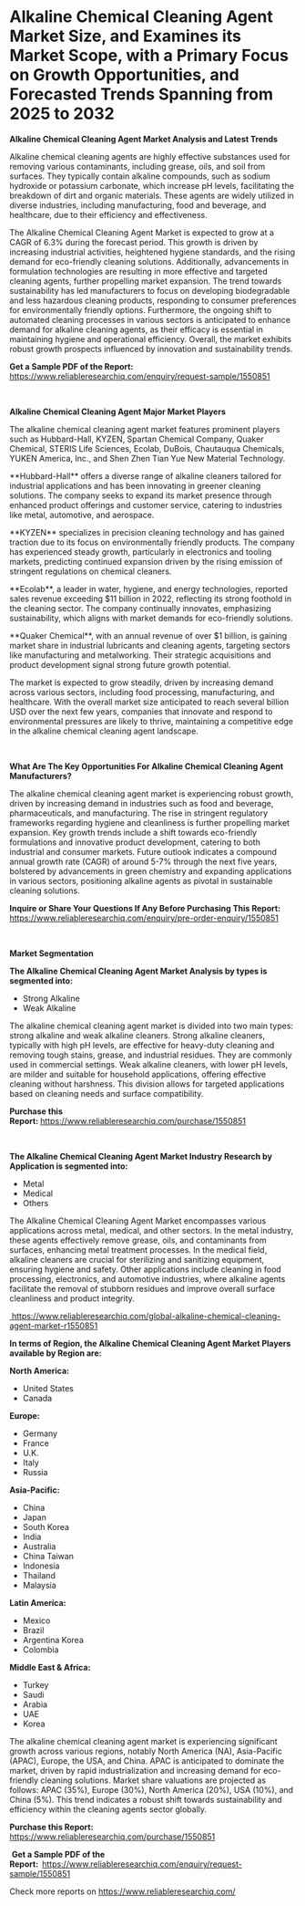 <p><h1>Alkaline Chemical Cleaning Agent Market Size, and Examines its Market Scope, with a Primary Focus on Growth Opportunities, and Forecasted Trends Spanning from 2025 to 2032</h1></p><p><strong>Alkaline Chemical Cleaning Agent Market Analysis and Latest Trends</strong></p>
<p><p>Alkaline chemical cleaning agents are highly effective substances used for removing various contaminants, including grease, oils, and soil from surfaces. They typically contain alkaline compounds, such as sodium hydroxide or potassium carbonate, which increase pH levels, facilitating the breakdown of dirt and organic materials. These agents are widely utilized in diverse industries, including manufacturing, food and beverage, and healthcare, due to their efficiency and effectiveness.</p><p>The Alkaline Chemical Cleaning Agent Market is expected to grow at a CAGR of 6.3% during the forecast period. This growth is driven by increasing industrial activities, heightened hygiene standards, and the rising demand for eco-friendly cleaning solutions. Additionally, advancements in formulation technologies are resulting in more effective and targeted cleaning agents, further propelling market expansion. The trend towards sustainability has led manufacturers to focus on developing biodegradable and less hazardous cleaning products, responding to consumer preferences for environmentally friendly options. Furthermore, the ongoing shift to automated cleaning processes in various sectors is anticipated to enhance demand for alkaline cleaning agents, as their efficacy is essential in maintaining hygiene and operational efficiency. Overall, the market exhibits robust growth prospects influenced by innovation and sustainability trends.</p></p>
<p><strong>Get a Sample PDF of the Report:&nbsp;</strong> <a href="https://www.reliableresearchiq.com/enquiry/request-sample/1550851?utm_campaign=1141&utm_medium=2&utm_source=Github&utm_content=ia&utm_term=01022025&utm_id=alkaline-chemical-cleaning-agent">https://www.reliableresearchiq.com/enquiry/request-sample/1550851</a></p>
<p>&nbsp;</p>
<p><strong>Alkaline Chemical Cleaning Agent Major Market Players</strong></p>
<p><p>The alkaline chemical cleaning agent market features prominent players such as Hubbard-Hall, KYZEN, Spartan Chemical Company, Quaker Chemical, STERIS Life Sciences, Ecolab, DuBois, Chautauqua Chemicals, YUKEN America, Inc., and Shen Zhen Tian Yue New Material Technology. </p><p>**Hubbard-Hall** offers a diverse range of alkaline cleaners tailored for industrial applications and has been innovating in greener cleaning solutions. The company seeks to expand its market presence through enhanced product offerings and customer service, catering to industries like metal, automotive, and aerospace.</p><p>**KYZEN** specializes in precision cleaning technology and has gained traction due to its focus on environmentally friendly products. The company has experienced steady growth, particularly in electronics and tooling markets, predicting continued expansion driven by the rising emission of stringent regulations on chemical cleaners.</p><p>**Ecolab**, a leader in water, hygiene, and energy technologies, reported sales revenue exceeding $11 billion in 2022, reflecting its strong foothold in the cleaning sector. The company continually innovates, emphasizing sustainability, which aligns with market demands for eco-friendly solutions.</p><p>**Quaker Chemical**, with an annual revenue of over $1 billion, is gaining market share in industrial lubricants and cleaning agents, targeting sectors like manufacturing and metalworking. Their strategic acquisitions and product development signal strong future growth potential.</p><p>The market is expected to grow steadily, driven by increasing demand across various sectors, including food processing, manufacturing, and healthcare. With the overall market size anticipated to reach several billion USD over the next few years, companies that innovate and respond to environmental pressures are likely to thrive, maintaining a competitive edge in the alkaline chemical cleaning agent landscape.</p></p>
<p>&nbsp;</p>
<p><strong>What Are The Key Opportunities For Alkaline Chemical Cleaning Agent Manufacturers?</strong></p>
<p><p>The alkaline chemical cleaning agent market is experiencing robust growth, driven by increasing demand in industries such as food and beverage, pharmaceuticals, and manufacturing. The rise in stringent regulatory frameworks regarding hygiene and cleanliness is further propelling market expansion. Key growth trends include a shift towards eco-friendly formulations and innovative product development, catering to both industrial and consumer markets. Future outlook indicates a compound annual growth rate (CAGR) of around 5-7% through the next five years, bolstered by advancements in green chemistry and expanding applications in various sectors, positioning alkaline agents as pivotal in sustainable cleaning solutions.</p></p>
<p><strong>Inquire or Share Your Questions If Any Before Purchasing This Report:</strong> <a href="https://www.reliableresearchiq.com/enquiry/pre-order-enquiry/1550851?utm_campaign=1141&utm_medium=2&utm_source=Github&utm_content=ia&utm_term=01022025&utm_id=alkaline-chemical-cleaning-agent">https://www.reliableresearchiq.com/enquiry/pre-order-enquiry/1550851</a></p>
<p>&nbsp;</p>
<p><strong>Market Segmentation</strong></p>
<p><strong>The Alkaline Chemical Cleaning Agent Market Analysis by types is segmented into:</strong></p>
<p><ul><li>Strong Alkaline</li><li>Weak Alkaline</li></ul></p>
<p><p>The alkaline chemical cleaning agent market is divided into two main types: strong alkaline and weak alkaline cleaners. Strong alkaline cleaners, typically with high pH levels, are effective for heavy-duty cleaning and removing tough stains, grease, and industrial residues. They are commonly used in commercial settings. Weak alkaline cleaners, with lower pH levels, are milder and suitable for household applications, offering effective cleaning without harshness. This division allows for targeted applications based on cleaning needs and surface compatibility.</p></p>
<p><strong>Purchase this Report:&nbsp;</strong><a href="https://www.reliableresearchiq.com/purchase/1550851?utm_campaign=1141&utm_medium=2&utm_source=Github&utm_content=ia&utm_term=01022025&utm_id=alkaline-chemical-cleaning-agent">https://www.reliableresearchiq.com/purchase/1550851</a></p>
<p>&nbsp;</p>
<p><strong>The Alkaline Chemical Cleaning Agent Market Industry Research by Application is segmented into:</strong></p>
<p><ul><li>Metal</li><li>Medical</li><li>Others</li></ul></p>
<p><p>The Alkaline Chemical Cleaning Agent Market encompasses various applications across metal, medical, and other sectors. In the metal industry, these agents effectively remove grease, oils, and contaminants from surfaces, enhancing metal treatment processes. In the medical field, alkaline cleaners are crucial for sterilizing and sanitizing equipment, ensuring hygiene and safety. Other applications include cleaning in food processing, electronics, and automotive industries, where alkaline agents facilitate the removal of stubborn residues and improve overall surface cleanliness and product integrity.</p></p>
<p><a href="https://www.reliableresearchiq.com/global-alkaline-chemical-cleaning-agent-market-r1550851?utm_campaign=1141&utm_medium=2&utm_source=Github&utm_content=ia&utm_term=01022025&utm_id=alkaline-chemical-cleaning-agent">&nbsp;https://www.reliableresearchiq.com/global-alkaline-chemical-cleaning-agent-market-r1550851</a></p>
<p><strong>In terms of Region, the Alkaline Chemical Cleaning Agent Market Players available by Region are:</strong></p>
<p>
    <p> <strong> North America: </strong>
        <ul>
            <li>United States</li>
            <li>Canada</li>
        </ul>
        </p> 
    <p> <strong> Europe: </strong>
        <ul>
            <li>Germany</li>
            <li>France</li>
            <li>U.K.</li>
            <li>Italy</li>
            <li>Russia</li>
        </ul>
        </p> 
    <p> <strong> Asia-Pacific: </strong>
        <ul>
            <li>China</li>
            <li>Japan</li>
            <li>South Korea</li>
            <li>India</li>
            <li>Australia</li>
            <li>China Taiwan</li>
            <li>Indonesia</li>
            <li>Thailand</li>
            <li>Malaysia</li>
        </ul>
        </p> 
    <p> <strong> Latin America: </strong>
        <ul>
            <li>Mexico</li>
            <li>Brazil</li>
            <li>Argentina Korea</li>
            <li>Colombia</li>
        </ul>
        </p> 
    <p> <strong> Middle East & Africa: </strong>
        <ul>
            <li>Turkey</li>
            <li>Saudi</li>
            <li>Arabia</li>
            <li>UAE</li>
            <li>Korea</li>
        </ul>
    </p>
    </p>
<p><p>The alkaline chemical cleaning agent market is experiencing significant growth across various regions, notably North America (NA), Asia-Pacific (APAC), Europe, the USA, and China. APAC is anticipated to dominate the market, driven by rapid industrialization and increasing demand for eco-friendly cleaning solutions. Market share valuations are projected as follows: APAC (35%), Europe (30%), North America (20%), USA (10%), and China (5%). This trend indicates a robust shift towards sustainability and efficiency within the cleaning agents sector globally.</p></p>
<p><strong>Purchase this Report: </strong><a href="https://www.reliableresearchiq.com/purchase/1550851?utm_campaign=1141&utm_medium=2&utm_source=Github&utm_content=ia&utm_term=01022025&utm_id=alkaline-chemical-cleaning-agent">https://www.reliableresearchiq.com/purchase/1550851</a></p>
<p>&nbsp;<strong>Get a Sample PDF of the Report:&nbsp;&nbsp;</strong><a href="https://www.reliableresearchiq.com/enquiry/request-sample/1550851?utm_campaign=1141&utm_medium=2&utm_source=Github&utm_content=ia&utm_term=01022025&utm_id=alkaline-chemical-cleaning-agent">https://www.reliableresearchiq.com/enquiry/request-sample/1550851</a></p>
<p><strong></strong></p>
<p>Check more reports on <a href="https://www.reliableresearchiq.com/?utm_campaign=1141&utm_medium=2&utm_source=Github&utm_content=ia&utm_term=01022025&utm_id=alkaline-chemical-cleaning-agent">https://www.reliableresearchiq.com/</a></p>
